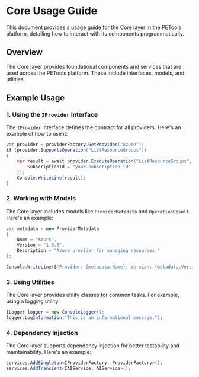 # Core Usage Guide

This document provides a usage guide for the Core layer in the PETools platform, detailing how to interact with its components programmatically.

## Overview

The Core layer provides foundational components and services that are used across the PETools platform. These include interfaces, models, and utilities.

## Example Usage

### 1. Using the `IProvider` Interface

The `IProvider` interface defines the contract for all providers. Here's an example of how to use it:

```csharp
var provider = providerFactory.GetProvider("Azure");
if (provider.SupportsOperation("ListResourceGroups"))
{
    var result = await provider.ExecuteOperation("ListResourceGroups", new {
        SubscriptionId = "your-subscription-id"
    });
    Console.WriteLine(result);
}
```

### 2. Working with Models

The Core layer includes models like `ProviderMetadata` and `OperationResult`. Here's an example:

```csharp
var metadata = new ProviderMetadata
{
    Name = "Azure",
    Version = "1.0.0",
    Description = "Azure provider for managing resources."
};

Console.WriteLine($"Provider: {metadata.Name}, Version: {metadata.Version}");
```

### 3. Using Utilities

The Core layer provides utility classes for common tasks. For example, using a logging utility:

```csharp
ILogger logger = new ConsoleLogger();
logger.LogInformation("This is an informational message.");
```

### 4. Dependency Injection

The Core layer supports dependency injection for better testability and maintainability. Here's an example:

```csharp
services.AddSingleton<IProviderFactory, ProviderFactory>();
services.AddTransient<IAIService, AIService>();
```
